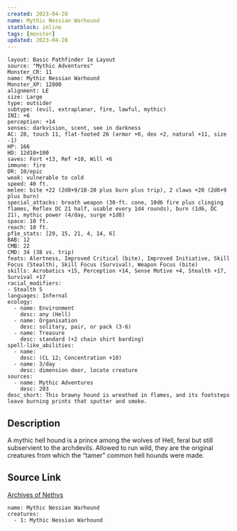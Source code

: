 ```yaml
---
created: 2023-04-28
name: Mythic Nessian Warhound
statblock: inline
tags: [monster]
updated: 2023-04-28
---
```

```statblock
layout: Basic Pathfinder 1e Layout
source: "Mythic Adventures"
Monster_CR: 11
name: Mythic Nessian Warhound
Monster_XP: 12800
alignment: LE
size: Large
type: outsider
subtype: (evil, extraplanar, fire, lawful, mythic)
INI: +6
perception: +14
senses: darkvision, scent, see in darkness
AC: 28, touch 11, flat-footed 26 (armor +6, dex +2, natural +11, size -1)
HP: 166
HD: 12d10+100
saves: Fort +13, Ref +10, Will +6
immune: fire
DR: 10/epic
weak: vulnerable to cold
speed: 40 ft.
melee: bite +22 (2d8+9/18-20 plus burn plus trip), 2 claws +20 (2d6+9 plus burn)
special_attacks: breath weapon (30-ft. cone, 10d6 fire plus clinging flames, Reflex DC 21 half, usable every 1d4 rounds), burn (1d6, DC 21), mythic power (4/day, surge +1d8)
space: 10 ft.
reach: 10 ft.
pf1e_stats: [29, 15, 21, 4, 14, 6]
BAB: 12
CMB: 22
CMD: 34 (38 vs. trip)
feats: Alertness, Improved Critical (bite), Improved Initiative, Skill Focus (Stealth), Skill Focus (Survival), Weapon Focus (bite)
skills: Acrobatics +15, Perception +14, Sense Motive +4, Stealth +17, Survival +17
racial_modifiers:
- Stealth 5
languages: Infernal
ecology:
  - name: Environment
    desc: any (Hell)
  - name: Organisation
    desc: solitary, pair, or pack (3-6)
  - name: Treasure
    desc: standard (+2 chain shirt barding)
spell-like_abilities:
  - name:
    desc: (CL 12; Concentration +10)
  - name: 3/day
    desc: dimension door, locate creature
sources:
  - name: Mythic Adventures
    desc: 203
desc_short: This brawny hound is wreathed in flames, and its footsteps leave burning prints that sputter and smoke.
```
## Description
A mythic hell hound is a prince among the wolves of Hell, feral but still subservient to the archdevils. Allowed to run wild, they are the original creatures from which the “tamer” common hell hounds were made.
## Source Link
[Archives of Nethys](https://aonprd.com/MythicMonsterDisplay.aspx?ItemName=Nessian%20Warhound)
```encounter-table
name: Mythic Nessian Warhound
creatures:
  - 1: Mythic Nessian Warhound
```
